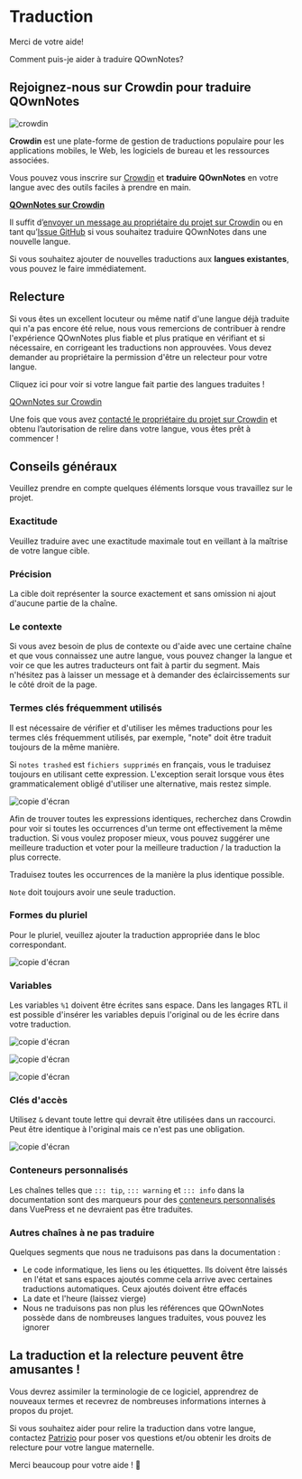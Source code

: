 # Traduction

Merci de votre aide!

Comment puis-je aider à traduire QOwnNotes?

## Rejoignez-nous sur Crowdin pour traduire QOwnNotes

![crowdin](/img/crowdin.png)

**Crowdin** est une plate-forme de gestion de traductions populaire pour les applications mobiles, le Web, les logiciels de bureau et les ressources associées.

Vous pouvez vous inscrire sur [Crowdin](https://crowdin.com/project/qownnotes) et **traduire** **QOwnNotes** en votre langue avec des outils faciles à prendre en main.

**[QOwnNotes sur Crowdin](https://crowdin.com/project/qownnotes)**

Il suffit d’[envoyer un message au propriétaire du projet sur Crowdin](https://crowdin.com/profile/pbek) ou en tant qu’[Issue GitHub](https://github.com/pbek/QOwnNotes/issues) si vous souhaitez traduire QOwnNotes dans une nouvelle langue.

Si vous souhaitez ajouter de nouvelles traductions aux **langues existantes**, vous pouvez le faire immédiatement.

## Relecture

Si vous êtes un excellent locuteur ou même natif d'une langue déjà traduite qui n'a pas encore été relue, nous vous remercions de contribuer à rendre l'expérience QOwnNotes plus fiable et plus pratique en vérifiant et si nécessaire, en corrigeant les traductions non approuvées. Vous devez demander au propriétaire la permission d'être un relecteur pour votre langue.

Cliquez ici pour voir si votre langue fait partie des langues traduites !

[QOwnNotes sur Crowdin](https://translate.qownnotes.org/)

Une fois que vous avez [contacté le propriétaire du projet sur Crowdin](https://crowdin.com/profile/pbek) et obtenu l’autorisation de relire dans votre langue, vous êtes prêt à commencer !

## Conseils généraux

Veuillez prendre en compte quelques éléments lorsque vous travaillez sur le projet.

### Exactitude

Veuillez traduire avec une exactitude maximale tout en veillant à la maîtrise de votre langue cible.

### Précision

La cible doit représenter la source exactement et sans omission ni ajout d'aucune partie de la chaîne.

### Le contexte

Si vous avez besoin de plus de contexte ou d'aide avec une certaine chaîne et que vous connaissez une autre langue, vous pouvez changer la langue et voir ce que les autres traducteurs ont fait à partir du segment. Mais n'hésitez pas à laisser un message et à demander des éclaircissements sur le côté droit de la page.

### Termes clés fréquemment utilisés

Il est nécessaire de vérifier et d'utiliser les mêmes traductions pour les termes clés fréquemment utilisés, par exemple, "note" doit être traduit toujours de la même manière.

Si `notes trashed` est `fichiers supprimés` en français, vous le traduisez toujours en utilisant cette expression. L'exception serait lorsque vous êtes grammaticalement obligé d'utiliser une alternative, mais restez simple.

![copie d'écran](/img/crowdin/screenshot-7.png)

Afin de trouver toutes les expressions identiques, recherchez dans Crowdin pour voir si toutes les occurrences d'un terme ont effectivement la même traduction. Si vous voulez proposer mieux, vous pouvez suggérer une meilleure traduction et voter pour la meilleure traduction / la traduction la plus correcte.

Traduisez toutes les occurrences de la manière la plus identique possible.

`Note` doit toujours avoir une seule traduction.

### Formes du pluriel

Pour le pluriel, veuillez ajouter la traduction appropriée dans le bloc correspondant.

![copie d'écran](/img/crowdin/screenshot-4.png)

### Variables

Les variables `%1` doivent être écrites sans espace. Dans les langages RTL il est possible d'insérer les variables depuis l'original ou de les écrire dans votre traduction.

![copie d'écran](/img/crowdin/screenshot-1.png)

![copie d'écran](/img/crowdin/screenshot-5.png)

![copie d'écran](/img/crowdin/screenshot-3.png)

### Clés d'accès

Utilisez `&` devant toute lettre qui devrait être utilisées dans un raccourci. Peut être identique à l'original mais ce n'est pas une obligation.

![copie d'écran](/img/crowdin/screenshot-4.png)

### Conteneurs personnalisés

Les chaînes telles que `::: tip`, `::: warning` et `::: info` dans la documentation sont des marqueurs pour des [conteneurs personnalisés](https://vuepress.vuejs.org/guide/markdown.html#custom-containers) dans VuePress et ne devraient pas être traduites.

### Autres chaînes à ne pas traduire

Quelques segments que nous ne traduisons pas dans la documentation :

- Le code informatique, les liens ou les étiquettes. Ils doivent être laissés en l'état et sans espaces ajoutés comme cela arrive avec certaines traductions automatiques. Ceux ajoutés doivent être effacés
- La date et l'heure (laissez vierge)
- Nous ne traduisons pas non plus les références que QOwnNotes possède dans de nombreuses langues traduites, vous pouvez les ignorer

## La traduction et la relecture peuvent être amusantes !

Vous devrez assimiler la terminologie de ce logiciel, apprendrez de nouveaux termes et recevrez de nombreuses informations internes à propos du projet.

Si vous souhaitez aider pour relire la traduction dans votre langue, contactez [Patrizio](https://crowdin.com/profile/pbek) pour poser vos questions et/ou obtenir les droits de relecture pour votre langue maternelle.

Merci beaucoup pour votre aide ! 🙂
